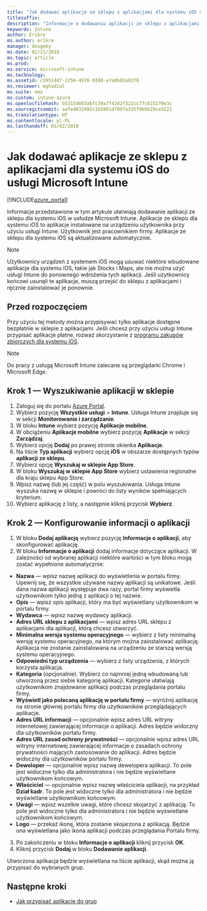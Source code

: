 ```yaml
---
title: "Jak dodawać aplikacje ze sklepu z aplikacjami dla systemu iOS do usługi Microsoft Intune"
titlesuffix: 
description: "Informacje o dodawaniu aplikacji ze sklepu z aplikacjami dla systemu iOS do usługi Microsoft Intune."
keywords: Intune
author: Erikre
ms.author: erikre
manager: dougeby
ms.date: 02/21/2018
ms.topic: article
ms.prod: 
ms.service: microsoft-intune
ms.technology: 
ms.assetid: c59514d7-1256-4576-9380-e7a0b85a0378
ms.reviewer: mghadial
ms.suite: ems
ms.custom: intune-azure
ms.openlocfilehash: b5315d683abfc38a7f42d2f322cc77c625270e3c
ms.sourcegitcommit: aafed032492c1b5861d7097a335f9bbb29ce3221
ms.translationtype: HT
ms.contentlocale: pl-PL
ms.lasthandoff: 03/02/2018
---
```

# <a name="how-to-add-ios-store-apps-to-microsoft-intune"></a>Jak dodawać aplikacje ze sklepu z aplikacjami dla systemu iOS do usługi Microsoft Intune

[!INCLUDE[azure_portal](./includes/azure_portal.md)]


Informacje przedstawione w tym artykule ułatwiają dodawanie aplikacji ze sklepu dla systemu iOS w usłudze Microsoft Intune. Aplikacje ze sklepu dla systemu iOS to aplikacje instalowane na urządzeniu użytkownika przy użyciu usługi Intune. Użytkownik jest pracownikiem firmy. Aplikacje ze sklepu dla systemu iOS są aktualizowane automatycznie. 

>[!NOTE]
>Użytkownicy urządzeń z systemem iOS mogą usuwać niektóre wbudowane aplikacje dla systemu iOS, takie jak Stocks i Maps, ale nie można użyć usługi Intune do ponownego wdrożenia tych aplikacji. Jeśli użytkownicy końcowi usunęli te aplikacje, muszą przejść do sklepu z aplikacjami i ręcznie zainstalować je ponownie.

## <a name="before-you-start"></a>Przed rozpoczęciem

Przy użyciu tej metody można przypisywać tylko aplikacje dostępne bezpłatnie w sklepie z aplikacjami. Jeśli chcesz przy użyciu usługi Intune przypisać aplikacje płatne, rozważ skorzystanie z [programu zakupów zbiorczych dla systemu iOS](vpp-apps-ios.md).

>[!NOTE]
>Do pracy z usługą Microsoft Intune zalecane są przeglądarki Chrome i Microsoft Edge.

## <a name="step-1---search-for-the-app-in-the-store"></a>Krok 1 — Wyszukiwanie aplikacji w sklepie

1. Zaloguj się do portalu [Azure Portal](https://portal.azure.com).
2. Wybierz pozycję **Wszystkie usługi** > **Intune**. Usługa Intune znajduje się w sekcji **Monitorowanie i zarządzanie**.
3. W bloku **Intune** wybierz pozycję **Aplikacje mobilne**.
4. W obciążeniu **Aplikacje mobilne** wybierz pozycję **Aplikacje** w sekcji **Zarządzaj**.
5. Wybierz opcję **Dodaj** po prawej stronie okienka **Aplikacje**.
6. Na liście **Typ aplikacji** wybierz opcję **iOS** w obszarze dostępnych typów **aplikacji ze sklepu**.
6. Wybierz opcję **Wyszukaj w sklepie App Store**.
7. W bloku **Wyszukaj w sklepie App Store** wybierz ustawienia regionalne dla kraju sklepu App Store.
8. Wpisz nazwę (lub jej część) w polu wyszukiwania. Usługa Intune wyszuka nazwę w sklepie i powróci do listy wyników spełniających kryterium.
9. Wybierz aplikację z listy, a następnie kliknij przycisk **Wybierz**.

## <a name="step-2---configure-app-information"></a>Krok 2 — Konfigurowanie informacji o aplikacji

1. W bloku **Dodaj aplikację** wybierz pozycję **Informacje o aplikacji**, aby skonfigurować aplikację.
2. W bloku **Informacje o aplikacji** dodaj informacje dotyczące aplikacji. W zależności od wybranej aplikacji niektóre wartości w tym bloku mogą zostać wypełnione automatycznie:
- **Nazwa** — wpisz nazwę aplikacji do wyświetlenia w portalu firmy. Upewnij się, że wszystkie używane nazwy aplikacji są unikatowe. Jeśli dana nazwa aplikacji występuje dwa razy, portal firmy wyświetla użytkownikom tylko jedną z aplikacji o tej nazwie.
- **Opis** — wpisz opis aplikacji, który ma być wyświetlany użytkownikom w portalu firmy.
- **Wydawca** — wpisz nazwę wydawcy aplikacji.
- **Adres URL sklepu z aplikacjami** — wpisz adres URL sklepu z aplikacjami dla aplikacji, którą chcesz utworzyć.
- **Minimalna wersja systemu operacyjnego** — wybierz z listy minimalną wersję systemu operacyjnego, na którym można zainstalować aplikację. Aplikacja nie zostanie zainstalowana na urządzeniu ze starszą wersją systemu operacyjnego.
- **Odpowiedni typ urządzenia** — wybierz z listy urządzenia, z których korzysta aplikacja.
- **Kategoria** (opcjonalnie). Wybierz co najmniej jedną wbudowaną lub utworzoną przez siebie kategorię aplikacji. Kategorie ułatwiają użytkownikom znajdowanie aplikacji podczas przeglądania portalu firmy.
- **Wyświetl jako polecaną aplikację w portalu firmy** — wyróżnij aplikację na stronie głównej portalu firmy dla użytkowników przeglądających aplikacje.
- **Adres URL informacji** — opcjonalnie wpisz adres URL witryny internetowej zawierającej informacje o aplikacji. Adres będzie widoczny dla użytkowników portalu firmy.
- **Adres URL zasad ochrony prywatności** — opcjonalnie wpisz adres URL witryny internetowej zawierającej informacje o zasadach ochrony prywatności mających zastosowanie do aplikacji. Adres będzie widoczny dla użytkowników portalu firmy.
- **Deweloper** — opcjonalnie wpisz nazwę dewelopera aplikacji. To pole jest widoczne tylko dla administratora i nie będzie wyświetlane użytkownikom końcowym.
- **Właściciel** — opcjonalnie wpisz nazwę właściciela aplikacji, na przykład **Dział kadr**.  To pole jest widoczne tylko dla administratora i nie będzie wyświetlane użytkownikom końcowym.
- **Uwagi** — wpisz wszelkie uwagi, które chcesz skojarzyć z aplikacją. To pole jest widoczne tylko dla administratora i nie będzie wyświetlane użytkownikom końcowym.
- **Logo** — przekaż ikonę, która zostanie skojarzona z aplikacją. Będzie ona wyświetlana jako ikona aplikacji podczas przeglądania Portalu firmy.
3. Po zakończeniu w bloku **Informacje o aplikacji** kliknij przycisk **OK**.
4. Kliknij przycisk **Dodaj** w bloku **Dodawanie aplikacji**. 

Utworzona aplikacja będzie wyświetlana na liście aplikacji, skąd można ją przypisać do wybranych grup. 

## <a name="next-steps"></a>Następne kroki

- [Jak przypisać aplikacje do grup](apps-deploy.md)
